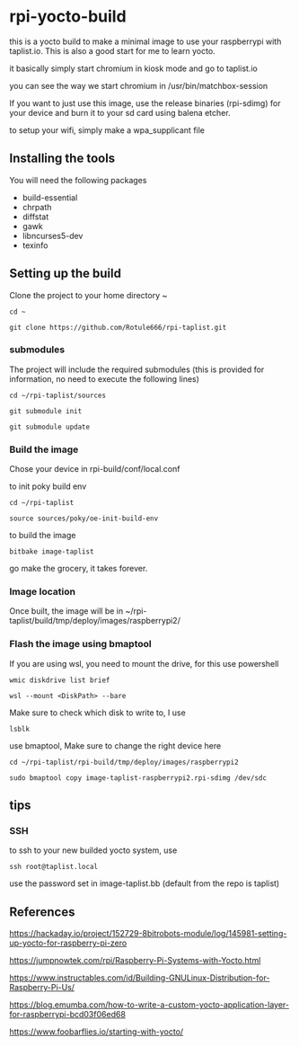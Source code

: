 # rpi-yocto-build

this is a yocto build to make a minimal image to use your raspberrypi with taplist.io.
This is also a good start for me to learn yocto.

it basically simply start chromium in kiosk mode and go to taplist.io

you can see the way we start chromium in /usr/bin/matchbox-session

If you want to just use this image, use the release binaries (rpi-sdimg) for your device and burn it to your sd card using balena etcher.

to setup your wifi, simply make a wpa_supplicant file

## Installing the tools

You will need the following packages

* build-essential
* chrpath
* diffstat
* gawk
* libncurses5-dev
* texinfo

## Setting up the build

Clone the project to your home directory ~

`cd ~`

`git clone https://github.com/Rotule666/rpi-taplist.git`

### submodules
The project will include the required submodules (this is provided for information, no need to execute the following lines)

`cd ~/rpi-taplist/sources`

`git submodule init`

`git submodule update`

### Build the image

Chose your device in rpi-build/conf/local.conf

to init poky build env

`cd ~/rpi-taplist`

`source sources/poky/oe-init-build-env`

to build the image

`bitbake image-taplist`

go make the grocery, it takes forever.

### Image location
Once built, the image will be in
~/rpi-taplist/build/tmp/deploy/images/raspberrypi2/

### Flash the image using bmaptool

If you are using wsl, you need to mount the drive, for this use powershell

`wmic diskdrive list brief`

`wsl --mount <DiskPath> --bare`

Make sure to check which disk to write to, I use

`lsblk`

use bmaptool, Make sure to change the right device here

`cd ~/rpi-taplist/rpi-build/tmp/deploy/images/raspberrypi2`

`sudo bmaptool copy image-taplist-raspberrypi2.rpi-sdimg /dev/sdc`

## tips

### SSH

to ssh to your new builded yocto system, use

`ssh root@taplist.local`

use the password set in image-taplist.bb (default from the repo is taplist)


## References
https://hackaday.io/project/152729-8bitrobots-module/log/145981-setting-up-yocto-for-raspberry-pi-zero

https://jumpnowtek.com/rpi/Raspberry-Pi-Systems-with-Yocto.html

https://www.instructables.com/id/Building-GNULinux-Distribution-for-Raspberry-Pi-Us/

https://blog.emumba.com/how-to-write-a-custom-yocto-application-layer-for-raspberrypi-bcd03f06ed68

https://www.foobarflies.io/starting-with-yocto/
